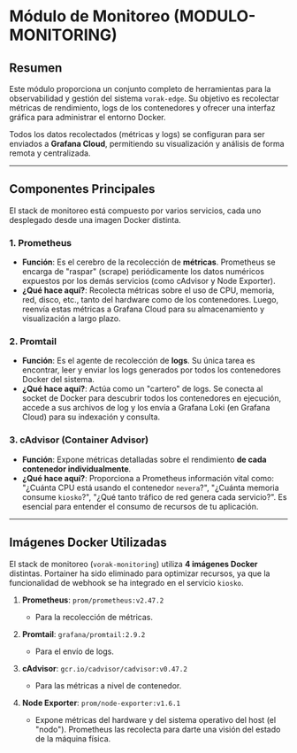# Módulo de Monitoreo (MODULO-MONITORING)

## Resumen

Este módulo proporciona un conjunto completo de herramientas para la observabilidad y gestión del sistema `vorak-edge`. Su objetivo es recolectar métricas de rendimiento, logs de los contenedores y ofrecer una interfaz gráfica para administrar el entorno Docker.

Todos los datos recolectados (métricas y logs) se configuran para ser enviados a **Grafana Cloud**, permitiendo su visualización y análisis de forma remota y centralizada.

---

## Componentes Principales

El stack de monitoreo está compuesto por varios servicios, cada uno desplegado desde una imagen Docker distinta.

### 1. Prometheus

-   **Función**: Es el cerebro de la recolección de **métricas**. Prometheus se encarga de "raspar" (scrape) periódicamente los datos numéricos expuestos por los demás servicios (como cAdvisor y Node Exporter).
-   **¿Qué hace aquí?**: Recolecta métricas sobre el uso de CPU, memoria, red, disco, etc., tanto del hardware como de los contenedores. Luego, reenvía estas métricas a Grafana Cloud para su almacenamiento y visualización a largo plazo.

### 2. Promtail

-   **Función**: Es el agente de recolección de **logs**. Su única tarea es encontrar, leer y enviar los logs generados por todos los contenedores Docker del sistema.
-   **¿Qué hace aquí?**: Actúa como un "cartero" de logs. Se conecta al socket de Docker para descubrir todos los contenedores en ejecución, accede a sus archivos de log y los envía a Grafana Loki (en Grafana Cloud) para su indexación y consulta.

### 3. cAdvisor (Container Advisor)

-   **Función**: Expone métricas detalladas sobre el rendimiento **de cada contenedor individualmente**.
-   **¿Qué hace aquí?**: Proporciona a Prometheus información vital como: "¿Cuánta CPU está usando el contenedor `nevera`?", "¿Cuánta memoria consume `kiosko`?", "¿Qué tanto tráfico de red genera cada servicio?". Es esencial para entender el consumo de recursos de tu aplicación.

---

## Imágenes Docker Utilizadas

El stack de monitoreo (`vorak-monitoring`) utiliza **4 imágenes Docker** distintas. Portainer ha sido eliminado para optimizar recursos, ya que la funcionalidad de webhook se ha integrado en el servicio `kiosko`.

1.  **Prometheus**: `prom/prometheus:v2.47.2`
    -   Para la recolección de métricas.

2.  **Promtail**: `grafana/promtail:2.9.2`
    -   Para el envío de logs.

3.  **cAdvisor**: `gcr.io/cadvisor/cadvisor:v0.47.2`
    -   Para las métricas a nivel de contenedor.

4.  **Node Exporter**: `prom/node-exporter:v1.6.1`
    -   Expone métricas del hardware y del sistema operativo del host (el "nodo"). Prometheus las recolecta para darte una visión del estado de la máquina física.